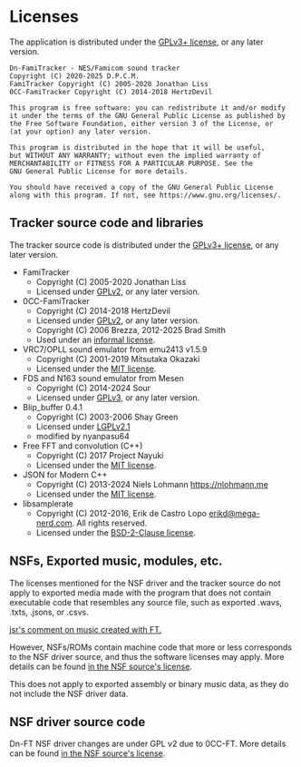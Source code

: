 # Licenses

The application is distributed under the
[GPLv3+ license](https://www.gnu.org/licenses/gpl-3.0.en.html), or any later
version.

```_
Dn-FamiTracker - NES/Famicom sound tracker
Copyright (C) 2020-2025 D.P.C.M.
FamiTracker Copyright (C) 2005-2020 Jonathan Liss
0CC-FamiTracker Copyright (C) 2014-2018 HertzDevil

This program is free software: you can redistribute it and/or modify
it under the terms of the GNU General Public License as published by
the Free Software Foundation, either version 3 of the License, or
(at your option) any later version.

This program is distributed in the hope that it will be useful,
but WITHOUT ANY WARRANTY; without even the implied warranty of
MERCHANTABILITY or FITNESS FOR A PARTICULAR PURPOSE. See the
GNU General Public License for more details.

You should have received a copy of the GNU General Public License
along with this program. If not, see https://www.gnu.org/licenses/.
```

## Tracker source code and libraries

The tracker source code is distributed under the
[GPLv3+ license](https://www.gnu.org/licenses/gpl-3.0.en.html), or any later
version.

- FamiTracker
	- Copyright (C) 2005-2020 Jonathan Liss
	- Licensed under
	  [GPLv2](https://www.gnu.org/licenses/old-licenses/gpl-2.0.en.html), or any
	  later version.
- 0CC-FamiTracker
	- Copyright (C) 2014-2018 HertzDevil
	- Licensed under
	  [GPLv2](https://www.gnu.org/licenses/old-licenses/gpl-2.0.en.html), or any
	  later version.
	- Copyright (C) 2006 Brezza, 2012-2025 Brad Smith
	- Used under an [informal license](Source/APU/nsfplay/readme.txt).
- VRC7/OPLL sound emulator from emu2413 v1.5.9
	- Copyright (C) 2001-2019 Mitsutaka Okazaki
	- Licensed under the [MIT license](https://mit-license.org/).
- FDS and N163 sound emulator from Mesen
	- Copyright (C) 2014-2024 Sour
	- Licensed under
	  [GPLv3](https://www.gnu.org/licenses/old-licenses/gpl-3.0.en.html), or any
	  later version.
- Blip_buffer 0.4.1
	- Copyright (C) 2003-2006 Shay Green
	- Licensed under
	  [LGPLv2.1](https://www.gnu.org/licenses/old-licenses/lgpl-2.1.html)
	- modified by nyanpasu64
- Free FFT and convolution (C++)
	- Copyright (C) 2017 Project Nayuki
	- Licensed under the
	  [MIT license](https://mit-license.org/).
- JSON for Modern C++
	- Copyright (C) 2013-2024 Niels Lohmann <https://nlohmann.me>
	- Licensed under the [MIT license](https://mit-license.org/).
- libsamplerate
	- Copyright (C) 2012-2016, Erik de Castro Lopo <erikd@mega-nerd.com>.
	  All rights reserved.
	- Licensed under the
	  [BSD-2-Clause
	  license](https://www.freebsd.org/copyright/freebsd-license/).

## NSFs, Exported music, modules, etc.

The licenses mentioned for the NSF driver and the tracker source do not apply to
exported media made with the program that does not contain executable code that
resembles any source file, such as exported .wavs, .txts, .jsons, or .csvs.

[jsr's comment on music created with FT.](http://forums.famitracker.com/viewtopic.php?f=4&t=122&p=741#p741)

However, NSFs/ROMs contain machine code that more or less corresponds to the NSF
driver source, and thus the software licenses may apply. More details can be
found [in the NSF source's license](./Source/drivers/asm/LICENSE.md).

This does not apply to exported assembly or binary music data, as they do not
include the NSF driver data.

## NSF driver source code

Dn-FT NSF driver changes are under GPL v2 due to 0CC-FT. More details can be
found [in the NSF source's license](./Source/drivers/asm/LICENSE.md).
